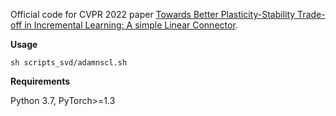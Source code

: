 Official code for CVPR 2022 paper [Towards Better Plasticity-Stability Trade-off in Incremental Learning: A simple
Linear Connector](https://arxiv.org/pdf/2110.07905.pdf). 

**Usage**

```
sh scripts_svd/adamnscl.sh
```

**Requirements**

Python 3.7, PyTorch>=1.3
